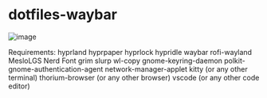 # dotfiles-waybar
![image](https://github.com/user-attachments/assets/7649931e-3b8a-40c1-b5eb-df203a67d2aa)

Requirements:
hyprland
hyprpaper
hyprlock
hypridle
waybar
rofi-wayland
MesloLGS Nerd Font
grim
slurp
wl-copy
gnome-keyring-daemon
polkit-gnome-authentication-agent
network-manager-applet
kitty (or any other terminal)
thorium-browser (or any other browser)
vscode (or any other code editor)

